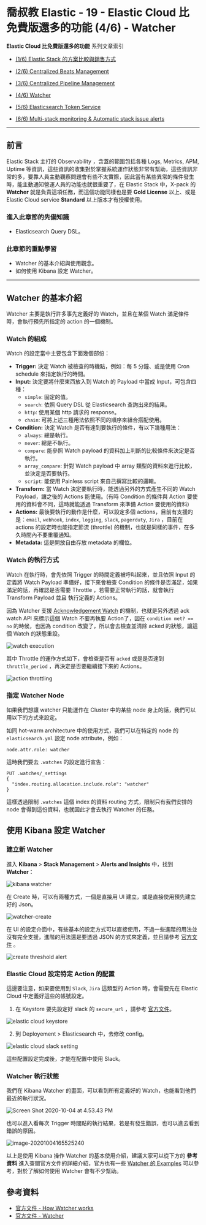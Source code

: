 # 喬叔教 Elastic - 19 - Elastic Cloud 比免費版還多的功能 (4/6) - Watcher

**Elastic Cloud 比免費版還多的功能** 系列文章索引

- [(1/6) Elastic Stack 的方案比較與銷售方式](https://ithelp.ithome.com.tw/articles/10247538)

- [(2/6) Centralized Beats Management](https://ithelp.ithome.com.tw/articles/10248028)

- [(3/6) Centralized Pipeline Management](https://ithelp.ithome.com.tw/articles/10248584)

- [(4/6) Watcher](https://ithelp.ithome.com.tw/articles/10248884)

- [(5/6) Elasticsearch Token Service](https://ithelp.ithome.com.tw/articles/10249181)

- [(6/6) Multi-stack monitoring & Automatic stack issue alerts](https://ithelp.ithome.com.tw/articles/10249630)

---

## 前言

Elastic Stack 主打的 Observability ，含蓋的範圍包括各種 Logs, Metrics, APM, Uptime 等資訊，這些資訊的收集對於掌握系統運作狀態非常有幫助，這些資訊非常的多，要靠人員主動觀察問題會有些不太實際，因此當有某些異常的條件發生時，能主動通知營運人員的功能也就很重要了，在 Elastic Stack 中，X-pack 的 **Watcher** 就是負責這項任務，而這個功能同樣也是要 **Gold License** 以上、或是 Elastic Cloud service **Standard** 以上版本才有授權使用。

### 進入此章節的先備知識

- Elasticsearch Query DSL。

### 此章節的重點學習

- Watcher 的基本介紹與使用觀念。
- 如何使用 Kibana 設定 Watcher。

---

## Watcher 的基本介紹

Watcher 主要是執行許多事先定義好的 Watch，並且在某個 Watch 滿足條件時，會執行預先所指定的 action 的一個機制。

### Watch 的組成

Watch 的設定當中主要包含下面幾個部份：

- **Trigger:** 決定 Watch 被檢查的時機點，例如：每 5 分鐘、或是使用 Cron schedule 來指定執行的時間。
- **Input:** 決定要將什麼東西放入到 Watch 的 Payload 中當成 Input，可包含四種：
  - `simple`: 固定的值。
  - `search`: 依照 Query DSL 從 Elasticsearch 查詢出來的結果。
  - `http`: 使用某個 http 請求的 response。
  - `chain`: 可將上述三種用法依照不同的順序來組合搭配使用。
- **Condition:** 決定 Watch 是否有達到要執行的條件，有以下幾種用法：
  - `always`: 總是執行。
  - `never`: 總是不執行。
  - `compare`: 能參照 Watch payload 的資料加上判斷的比較條件來決定是否執行。
  - `array_compare`: 針對 Watch payload 中 array 類型的資料來進行比較，並決定是否要執行。
  - `script`: 能使用 Painless script 來自己撰寫比較的邏輯。
- **Transform:** 當 Watch 決定要執行時，能透過另外的方式產生不同的 Watch Payload，讓之後的 Actions 能使用。(有時 Condition 的條件與 Action 要使用的資料會不同，這時就能透過 Transform 來準備 Action 要使用的資料)
- **Actions:** 最後要執行的動作是什麼，可以設定多個 actions，目前有支援的是：`email`, `webhook`, `index`, `logging`, `slack`, `pagerduty`, `Jira` ，目前在 actions 的設定時也能指定節流 (throttle) 的機制，也就是同樣的事件，在多久時間內不要重覆通知。
- **Metadata:** 這是開放自由存放 metadata 的欄位。

### Watch 的執行方式

Watch 在執行時，會先依照 Trigger 的時間定義被呼叫起來，並且依照 Input 的定義將 Watch Payload 準備好，接下來會檢查 Condition 的條件是否滿足，如果滿足的話，再確認是否需要 Throttle ，若需要正常執行的話，就會執行 Transform Payload 並且 執行定義的 Actions。

因為 Watcher 支援 [Acknowledgement Watch](https://www.elastic.co/guide/en/elasticsearch/reference/current/actions.html#actions-ack-throttle) 的機制，也就是另外透過 ack watch API 來標示這個 Watch 不要再執要 Action了，因在 `condition met? == no`  的時候，也因為 condition 改變了，所以會去檢查並清除 acked 的狀態，讓這個 Watch 的狀態重設。



![watch execution](https://i.imgur.com/wbMiTQ7.jpg)



其中 Throttle 的運作方式如下，會檢查是否有 `acked` 或是是否達到 `throttle_period` ，再決定是否要繼續接下來的 Actions。



![action throttling](https://i.imgur.com/FQwoOJU.jpg)



### 指定 Watcher Node

如果我們想讓 watcher 只能運作在 Cluster 中的某些 node 身上的話，我們可以用以下的方式來設定。

如同 hot-warm architecture 中的使用方式，我們可以在特定的 node 的 `elasticsearch.yml` 設定 node attribute，例如：

```
node.attr.role: watcher
```

這時我們要去 `.watches` 的設定進行宣告：

```
PUT .watches/_settings
{
  "index.routing.allocation.include.role": "watcher"
}
```

這樣透過限制 `.watches` 這個 index 的資料 routing 方式，限制只有我們安排的 node 會得到這份資料，也就因此才會去執行 Watcher 的任務。



## 使用 Kibana 設定 Watcher

### 建立新 Watcher

進入 **Kibana** > **Stack Management** > **Alerts and Insights** 中，找到 **Watcher**：

![kibana watcher](https://i.imgur.com/0O50tfU.png)

在 Create 時，可以有兩種方式，一個是直接用 UI 建立，或是直接使用預先建立好的 Json。

![watcher-create](https://i.imgur.com/cAk8F08.png)

在 UI 的設定介面中，有些基本的設定方式可以直接使用，不過一些進階的用法並沒有完全支援，進階的用法還是要透過 JSON 的方式來定義，並且請參考 [官方文件](https://www.elastic.co/guide/en/elasticsearch/reference/current/xpack-alerting.html) 。

![create threshold alert](https://i.imgur.com/NHgba1z.png)



### Elastic Cloud 設定特定 Action 的配置

這邊要注意，如果要使用到 `Slack`, `Jira` 這類型的 Action 時，會需要先在 Elastic Cloud 中定義好這些的帳號設定。

1. 在 Keystore 要先設定好 slack 的 `secure_url` ，請參考 [官方文件](https://www.elastic.co/guide/en/elasticsearch/reference/current/actions-slack.html#configuring-slack)。

![elastic cloud keystore](https://i.imgur.com/1oCpYsM.png)

2. 到 Deployement > Elasticsearch 中，去修改 config。

![elastic cloud slack setting](https://i.imgur.com/BRletRD.png)

這些配置設定完成後，才能在配置中使用 Slack。

### Watcher 執行狀態

我們在 Kibana Watcher 的畫面，可以看到所有定義好的 Watch，也能看到他們最近的執行狀況。

![Screen Shot 2020-10-04 at 4.53.43 PM](https://i.imgur.com/6nuOhPP.png)

也可以進入看每次 Trigger 時間點的執行結果，若是有發生錯誤，也可以進去看到錯誤的原因。

![image-20201004165525240](https://i.imgur.com/OhVgTf5.png)

以上是使用 Kibana 操作 Watcher 的基本使用介紹，建議大家可以從下方的 **參考資料** 進入查閱官方文件的詳細介紹，官方也有一些 [Watcher 的 Examples](https://www.elastic.co/guide/en/elasticsearch/reference/current/example-watches.html) 可以參考，對於了解如何使用 Watcher 會有不少幫助。



## 參考資料

- [官方文件 - How Watcher works](https://www.elastic.co/guide/en/elasticsearch/reference/current/how-watcher-works.html)
- [官方文件 - Watcher](https://www.elastic.co/guide/en/kibana/current/watcher-ui.html)